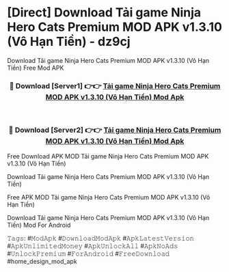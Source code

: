 # [Direct] Download Tải game Ninja Hero Cats Premium MOD APK v1.3.10 (Vô Hạn Tiền) - dz9cj
Download Tải game Ninja Hero Cats Premium MOD APK v1.3.10 (Vô Hạn Tiền) Free Mod APK

<div align="center">
<h3>🔴 Download [Server1] 👉👉 <a href="https://apk-comot.site?title=Tải_game_Ninja_Hero_Cats_Premium_MOD_APK_v1.3.10_(Vô_Hạn_Tiền)">Tải game Ninja Hero Cats Premium MOD APK v1.3.10 (Vô Hạn Tiền) Mod Apk</a></h3><br>

<h3>🔴 Download [Server2] 👉👉 <a href="https://apk-comot.site?title=Tải_game_Ninja_Hero_Cats_Premium_MOD_APK_v1.3.10_(Vô_Hạn_Tiền)">Tải game Ninja Hero Cats Premium MOD APK v1.3.10 (Vô Hạn Tiền) Mod Apk</a></h3>
</div>


Free Download APK MOD Tải game Ninja Hero Cats Premium MOD APK v1.3.10 (Vô Hạn Tiền)

Download Tải game Ninja Hero Cats Premium MOD APK v1.3.10 (Vô Hạn Tiền) 

Free APK MOD Tải game Ninja Hero Cats Premium MOD APK v1.3.10 (Vô Hạn Tiền) 

Download Tải game Ninja Hero Cats Premium MOD APK v1.3.10 (Vô Hạn Tiền) Mod For Android

𝚃𝚊𝚐𝚜: #𝙼𝚘𝚍𝙰𝚙𝚔 #𝙳𝚘𝚠𝚗𝚕𝚘𝚊𝚍𝙼𝚘𝚍𝙰𝚙𝚔 #𝙰𝚙𝚔𝙻𝚊𝚝𝚎𝚜𝚝𝚅𝚎𝚛𝚜𝚒𝚘𝚗 #𝙰𝚙𝚔𝚄𝚗𝚕𝚒𝚖𝚒𝚝𝚎𝚍𝙼𝚘𝚗𝚎𝚢 #𝙰𝚙𝚔𝚄𝚗𝚕𝚘𝚌𝚔𝙰𝚕𝚕 #𝙰𝚙𝚔𝙽𝚘𝙰𝚍𝚜 #𝚄𝚗𝚕𝚘𝚌𝚔𝙿𝚛𝚎𝚖𝚒𝚞𝚖 #𝙵𝚘𝚛𝙰𝚗𝚍𝚛𝚘𝚒𝚍 #𝙵𝚛𝚎𝚎𝙳𝚘𝚠𝚗𝚕𝚘𝚊𝚍 #home_design_mod_apk
